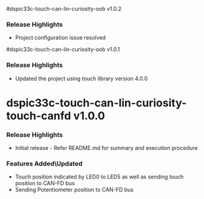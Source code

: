 #dspic33c-touch-can-lin-curiosity-oob v1.0.2

### Release Highlights

- Project configuration issue resolved

#dspic33c-touch-can-lin-curiosity-oob v1.0.1

### Release Highlights

- Updated the project using touch library version 4.0.0

# dspic33c-touch-can-lin-curiosity-touch-canfd v1.0.0

### Release Highlights

- Initial release - Refer README.md for summary and execution procedure

### Features Added\Updated

- Touch position indicated by LED0 to LED5 as well as sending touch position to CAN-FD bus
- Sending Potentiometer position to CAN-FD bus
